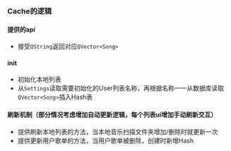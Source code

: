 ### Cache的逻辑

#### 提供的api
- 接受`QString`返回对应`QVector<Song>`

#### init

- 初始化本地列表
- 从`Settings`读取需要初始化的User列表名称，再根据名称一一从数据库读取`QVector<Song>`插入Hash表


#### 刷新机制（部分情况考虑增加自动更新逻辑，每个列表ui增加手动刷新交互）
- 提供刷新本地列表的方法，当本地音乐扫描文件夹增加/删除时就更新一次
- 提供更新用户歌单的方法，当用户歌单被删除，创建时新增Hash